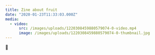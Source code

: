 ```yaml
---
title: Zine about fruit
date: "2020-01-23T11:33:03.000Z"
media:
  - video:
      src: /images/uploads/1220308459880579074-0-video.mp4
      image: /images/uploads/1220308459880579074-0-thumbnail.jpg
---
```


🥭
